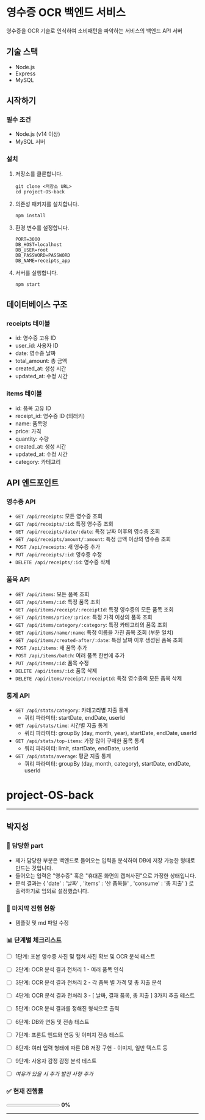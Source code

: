 # 영수증 OCR 백엔드 서비스

영수증을 OCR 기술로 인식하여 소비패턴을 파악하는 서비스의 백엔드 API 서버

## 기술 스택

- Node.js
- Express
- MySQL

## 시작하기

### 필수 조건

- Node.js (v14 이상)
- MySQL 서버

### 설치

1. 저장소를 클론합니다.
   ```
   git clone <저장소 URL>
   cd project-OS-back
   ```

2. 의존성 패키지를 설치합니다.
   ```
   npm install
   ```

3. 환경 변수를 설정합니다.
   ```
   PORT=3000
   DB_HOST=localhost
   DB_USER=root
   DB_PASSWORD=PASSWORD
   DB_NAME=receipts_app
   ```

4. 서버를 실행합니다.
   ```
   npm start
   ```

## 데이터베이스 구조

### receipts 테이블
- id: 영수증 고유 ID
- user_id: 사용자 ID
- date: 영수증 날짜
- total_amount: 총 금액
- created_at: 생성 시간
- updated_at: 수정 시간

### items 테이블
- id: 품목 고유 ID
- receipt_id: 영수증 ID (외래키)
- name: 품목명
- price: 가격
- quantity: 수량
- created_at: 생성 시간
- updated_at: 수정 시간
- category: 카테고리

## API 엔드포인트

### 영수증 API

- `GET /api/receipts`: 모든 영수증 조회
- `GET /api/receipts/:id`: 특정 영수증 조회
- `GET /api/receipts/date/:date`: 특정 날짜 이후의 영수증 조회
- `GET /api/receipts/amount/:amount`: 특정 금액 이상의 영수증 조회
- `POST /api/receipts`: 새 영수증 추가
- `PUT /api/receipts/:id`: 영수증 수정
- `DELETE /api/receipts/:id`: 영수증 삭제

### 품목 API

- `GET /api/items`: 모든 품목 조회
- `GET /api/items/:id`: 특정 품목 조회
- `GET /api/items/receipt/:receiptId`: 특정 영수증의 모든 품목 조회
- `GET /api/items/price/:price`: 특정 가격 이상의 품목 조회
- `GET /api/items/category/:category`: 특정 카테고리의 품목 조회
- `GET /api/items/name/:name`: 특정 이름을 가진 품목 조회 (부분 일치)
- `GET /api/items/created-after/:date`: 특정 날짜 이후 생성된 품목 조회
- `POST /api/items`: 새 품목 추가
- `POST /api/items/batch`: 여러 품목 한번에 추가
- `PUT /api/items/:id`: 품목 수정
- `DELETE /api/items/:id`: 품목 삭제
- `DELETE /api/items/receipt/:receiptId`: 특정 영수증의 모든 품목 삭제

### 통계 API

- `GET /api/stats/category`: 카테고리별 지출 통계
  - 쿼리 파라미터: startDate, endDate, userId
- `GET /api/stats/time`: 시간별 지출 통계
  - 쿼리 파라미터: groupBy (day, month, year), startDate, endDate, userId
- `GET /api/stats/top-items`: 가장 많이 구매한 품목 통계
  - 쿼리 파라미터: limit, startDate, endDate, userId
- `GET /api/stats/average`: 평균 지출 통계
  - 쿼리 파라미터: groupBy (day, month, category), startDate, endDate, userId

# project-OS-back
---
## 박지성 
### 📃 담당한 part
- 제가 담당한 부분은 백엔드로 들어오는 입력을 분석하여 DB에 저장 가능한 형태로 만드는 것입니다.
- 들어오는 입력은 "영수증" 혹은 "휴대폰 화면의 캡쳐사진"으로 가정한 상태입니다.
- 분석 결과는 { 'date' : '날짜' , 'items' : '산 품목들' , 'consume' : '총 지출' }
로 출력하기로 임의로 설정했습니다.

### 🚀 마지막 진행 현황
- 템플릿 및 md 파일 수정

### 📊 단계별 체크리스트
- [ ] 1단계: 표본 영수증 사진 및 캡쳐 사진 확보 및 OCR 분석 테스트
- [ ] 2단계: OCR 분석 결과 전처리 1 - 여러 품목 인식
- [ ] 3단계: OCR 분석 결과 전처리 2 - 각 품목 별 가격 및 총 지출 분석
- [ ] 4단계: OCR 분석 결과 전처리 3 - [ 날짜, 결재 품목, 총 지출 ] 3가지 추출 테스트
- [ ] 5단계: OCR 분석 결과를 정해진 형식으로 출력
- [ ] 6단계: DB와 연동 및 전송 테스트
- [ ] 7단계: 프론트 엔드와 연동 및 이미지 전송 테스트

- [ ] 8단계: 여러 입력 형태에 따른 DB 저장 구현 - 이미지, 일반 텍스트 등
- [ ] 9단계: 사용자 감정 감정 분석 테스트
- [ ] _여유가 있을 시 추가 발전 사항 추가_

### ✅ 현재 진행률

<div>
  <progress value="0" max="7"></progress> <b>0%</b>
</div>

---
